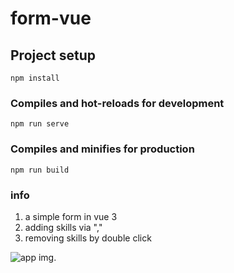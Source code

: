 # form-vue

## Project setup
```
npm install
```

### Compiles and hot-reloads for development
```
npm run serve
```

### Compiles and minifies for production
```
npm run build
```

### info

1) a simple form in vue 3
2) adding skills via ","
2) removing skills by double click

![app img](https://ll-testing.ru/F-Up/img/form-create.jpg).
